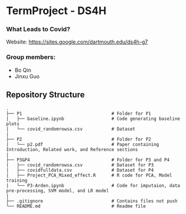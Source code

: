 # TermProject - DS4H

### What Leads to Covid?

Website: https://sites.google.com/dartmouth.edu/ds4h-g7

### Group members:

- Bo Qin
- Jinxu Guo

## Repository Structure

```
.
├── P1                                  # Folder for P1
|   ├── baseline.ipynb                  # Code generating baseline plots
|   └── covid_randomrowsa.csv           # Dataset
|
├── P2                                  # Folder for P2
|   └── p2.pdf                          # Paper containing Introduction, Related work, and Reference sections
|
├── P3&P4                               # Folder for P3 and P4
|   ├── covid_randomrowsa.csv           # Dataset for P3
|   ├── covidfulldata.csv               # Dataset for P4
|   ├── Project_PCA_Mixed_effect.R      # R code for PCA, Model training
|   └── P3-Arden.ipynb                  # Code for imputaion, data pre-processing, SVM model, and LR model
|
├── .gitignore                          # Contains files not push
└── README.md                           # Readme file
```
